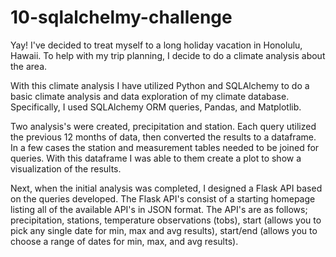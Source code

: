 # 10-sqlalchelmy-challenge

Yay! I've decided to treat myself to a long holiday vacation in Honolulu, Hawaii. To help with my trip planning, I decide to do a climate analysis about the area.

With this climate analysis I have utilized Python and SQLAlchemy to do a basic climate analysis and data exploration of my climate database.  Specifically, I used SQLAlchemy ORM queries, Pandas, and Matplotlib.

Two analysis's were created, precipitation and station.  Each query utilized the previous 12 months of data, then converted the results to a dataframe.  In a few cases the station and measurement tables needed to be joined for queries.  With this dataframe I was able to them create a plot to show a visualization of the results.  

Next, when the initial analysis was completed, I designed a Flask API based on the queries developed.  The Flask API's consist of a starting homepage listing all of the available API's in JSON format. The API's are as follows; precipitation, stations, temperature observations (tobs), start (allows you to pick any single date for min, max and avg results), start/end (allows you to choose a range of dates for min, max, and avg results).

